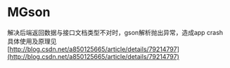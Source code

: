 # MGson
解决后端返回数据与接口文档类型不对时，gson解析抛出异常，造成app crash
具体使用及原理见 [http://blog.csdn.net/a850125665/article/details/79214797](http://blog.csdn.net/a850125665/article/details/79214797)
